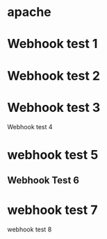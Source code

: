 # apache



# Webhook test 1
# Webhook test 2

# Webhook test 3
Webhook test 4

# webhook test 5
## Webhook Test 6

# webhook test 7

webhook test 8
